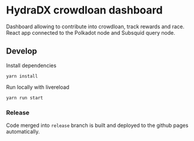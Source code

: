 # HydraDX crowdloan dashboard

Dashboard allowing to contribute into crowdloan, track rewards and race. React app connected to the Polkadot node and Subsquid query node.

## Develop

Install dependencies

```
yarn install
```

Run locally with livereload

```
yarn run start
```

### Release

Code merged into `release` branch is built and deployed to the github pages automatically.

